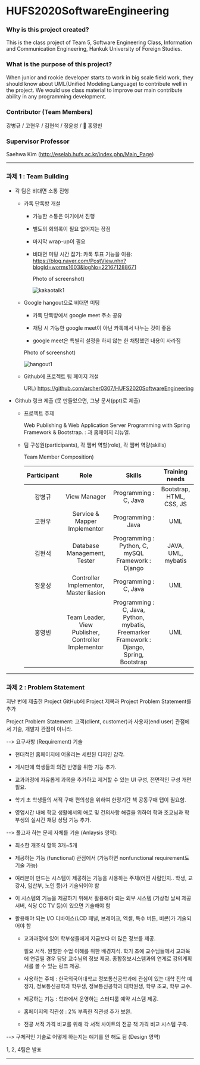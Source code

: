 # HUFS2020SoftwareEngineering

### Why is this project created?
This is the class project of Team 5, Software Engineering Class, Information and Communication Engineering, Hankuk University of Foreign Studies.

### What is the purpose of this project?
When junior and rookie developer starts to work in big scale field work, they should know about UML(Unified Modeling Language) to contribute well in the project. We would use class material to improve our main contribute ability in any programming development.

### Contributor (Team Members)
강병규 / 고현우 / 김현석 / 정윤성 / 👑 홍영빈

### Supervisor Professor
Saehwa Kim (http://eselab.hufs.ac.kr/index.php/Main_Page)

- - -

### 과제 1 : Team Building

* 각 팀은 비대면 소통 진행

   - 카톡 단톡방 개설

      - 가능한 소통은 여기에서 진행
      
      - 별도의 회의록이 필요 없어지는 장점
        
      - 마지막 wrap-up이 필요
      
      - 비대면 미팅 시간 잡기: 카톡 투표 기능을 이용: <br> https://blog.naver.com/PostView.nhn?blogId=worms1603&logNo=221671288671
      
         Photo of screenshot)

         ![kakaotalk1](https://github.com/archer0307/HUFS2020SoftwareEngineering/blob/master/images/kakaotalk1.png)
      
   - Google hangout으로 비대면 미팅

      - 카톡 단톡방에서 google meet 주소 공유
      
      - 채팅 시 가능한 google meet이 아닌 카톡에서 나누는 것이 좋음
      
      - google meet은 특별히 설정을 하지 않는 한 채팅했던 내용이 사라짐
      
      Photo of screenshot)
      
      ![hangout1](https://github.com/archer0307/HUFS2020SoftwareEngineering/blob/master/images/hangout1.png)
      
   - Github에 프로젝트 팀 페이지 개설
      
      URL) https://github.com/archer0307/HUFS2020SoftwareEngineering
   
* Github 링크 제출 (못 만들었으면, 그냥 문서(ppt)로 제출)

   - 프로젝트 주제
   
      Web Publishing & Web Application Server Programming with Spring Framework & Bootstrap. : 과 홈페이지 리뉴얼.

   - 팀 구성원(participants), 각 멤버 역할(role), 각 멤버 역량(skills)
   
      Team Member Composition)
   
      |Participant|Role|Skills|Training needs|
      |:---------:|:--:|:----:|:------------:|
      |강병규|View Manager|Programming : C, Java|Bootstrap, HTML, CSS, JS|
      |고현우|Service & Mapper Implementor|Programming : Java|UML|
      |김현석|Database Management, Tester|Programming : Python, C, mySQL<br>Framework : Django|JAVA, UML, mybatis|
      |정윤성|Controller Implementor, Master liasion|Programming : C, Java|UML|
      |홍영빈|Team Leader, View Publisher, Controller Implementor|Programming : C, Java, Python, mybatis, Freemarker<br>Framework : Django, Spring, Bootstrap|UML|
      
- - -

### 과제 2 : Problem Statement

지난 번에 제출한 Project GitHub에 Project 제목과 Project Problem Statement를 추가

Project Problem Statement: 고객(client, customer)과 사용자(end user) 관점에서 기술, 개발자 관점이 아니라. 

 --> 요구사항 (Requirement) 기술
 
   * 현대적인 홈페이지에 어울리는 세련된 디자인 감각.
   
   * 게시판에 학생들의 의견 반영을 위한 기능 추가.
   
   * 교과과정에 자유롭게 과목을 추가하고 제거할 수 있는 UI 구성, 전면적인 구성 개편 필요.
   
   * 학기 초 학생들의 서적 구매 편의성을 위하여 한정기간 책 공동구매 탭이 필요함.
   
   * 영업시간 내에 학교 생활에서의 애로 및 건의사항 해결을 위하여 학과 조교님과 학부생의 실시간 채팅 상담 기능 추가.

 --> 풀고자 하는 문제 자체를 기술 (Anlaysis 영역):

   * 최소한 개조식 항목 3개~5개

   * 제공하는 기능 (functional) 관점에서 (가능하면 nonfunctional requirement도 기술 가능)

   * 여러분이 만드는 시스템이 제공하는 기능을 사용하는 주체(어떤 사람인지.. 학생, 교강사, 임산부, 노인 등)가 기술되어야 함

   * 이 시스템의 기능을 제공하기 위해서 활용해야 되는 외부 시스템 (기상청 날씨 제공 서버, 식당 CC TV 등)이 있으면 기술해야 함

   * 활용해야 되는 I/O 디바이스(LCD 패널, 브레이크, 엑셀, 특수 버튼, 비콘)가 기술되어야 함
   
      - 교과과정에 있어 학부생들에게 지금보다 더 많은 정보를 제공.

         필요 서적.
         원할한 수업 이해를 위한 배경지식.
         학기 초에 교수님들께서 교과목에 연결될 경우 담당 교수님의 정보 제공.
         종합정보시스템과의 연계로 강의계획서를 볼 수 있는 링크 제공.

      - 사용하는 주체 : 한국외국어대학교 정보통신공학과에 관심이 있는 대학 진학 예정자, 정보통신공학과 학부생, 정보통신공학과 대학원생, 학부 조교, 학부 교수.

      - 제공하는 기능 : 학과에서 운영하는 스터디룸 예약 시스템 제공.

      - 홈페이지의 직관성 : 2% 부족한 직관성 추가 보완.
      
      - 전공 서적 가격 비교를 위해 각 서적 사이트의 전공 책 가격 비교 시스템 구축.

 --> 구체적인 기술로 어떻게 하는지는 얘기를 안 해도 됨 (Design 영역) 

1, 2, 4팀은 발표

- - -
